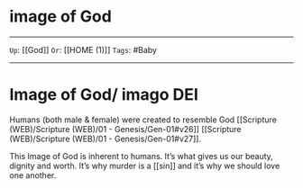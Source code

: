 # image of God

---

`Up`: [[God]] `Or`: [[HOME (1)]] `Tags`: #Baby

---

# Image of God/ imago DEI

Humans (both male & female) were created to resemble God [[Scripture (WEB)/Scripture (WEB)/01 - Genesis/Gen-01#v26]] [[Scripture (WEB)/Scripture (WEB)/01 - Genesis/Gen-01#v27]].

This Image of God is inherent to humans. It’s what gives us our beauty, dignity and worth. It’s why murder is a [[sin]] and it’s why we should love one another.